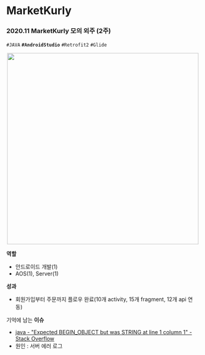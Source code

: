 # MarketKurly

### 2020.11 MarketKurly 모의 외주 (2주)

`#JAVA` **`#AndroidStudio`** `#Retrofit2` `#Glide`

<center><img src="https://user-images.githubusercontent.com/64145112/161059703-639b70c5-3ea6-448c-a74c-5331ce55f984.png" width="500" height="500"></center>


**역할**

- 안드로이드 개발(1)
- AOS(1), Server(1)

**성과**

- 회원가입부터 주문까지 플로우 완료(10개 activity, 15개 fragment, 12개 api 연동)

기억에 남는 **이슈**

- [java - "Expected BEGIN_OBJECT but was STRING at line 1 column 1" - Stack Overflow](https://stackoverflow.com/questions/28418662/expected-begin-object-but-was-string-at-line-1-column-1)
- 원인 : 서버 에러 로그
